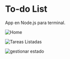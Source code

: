 # To-do List
App en Node.js para terminal.

![Home](https://user-images.githubusercontent.com/44214019/110514965-26773480-8108-11eb-908b-36592bdc1236.png)


![Tareas Listadas](https://user-images.githubusercontent.com/44214019/110514971-270fcb00-8108-11eb-98e7-542603583863.png)


![gestionar estado](https://user-images.githubusercontent.com/44214019/110514974-27a86180-8108-11eb-85bb-301479ab01e4.png)







